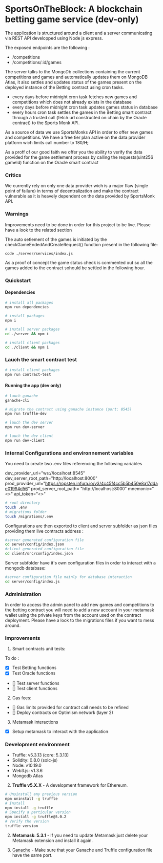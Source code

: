 # SportsOnTheBlock: A blockchain betting game service (dev-only)

The application is structured around a client and a server communicating via REST API developped using Node js express.

The exposed endpoints are the following :

- /competitions
- /competitions/:id/games

The server talks to the MongoDb collections containing the current competitions and games and automatically updates them on MongoDB Atlas, it also settles and updates status of the games present on the deployed instance of the Betting contract using cron tasks.

- every days before midnight cron task fetches new games and competitions which does not already exists in the database
- every days before midnight cron task updates games status in database
- every hours cron task settles the games in the Betting smart contract through a trusted call (fetch url constructed on chain by the Oracle contract) to the Sports Monk API.

As a source of data we use SportsMonks API in order to offer new games and competitions.
We have a free tier plan active on the data provider platform wich limits call number to 180/H;

As a proff of our good faith we offer you the ability to verify the data provided for the game settlement process by calling the requests(uint256 gameId) function on the Oracle smart contract

### Critics

We currently rely on only one data provider wich is a major flaw (single point of failure) in terms of decentralization and make the contract vulnerable as it is heavely dependent on the data provided by SportsMonk API.

### Warnings

Improvements need to be done in order for this project to be live. Please have a look to the related section

The auto setlement of the games is initiated by the checkGameEndedAndCreateRequest() function present in the following file:

```bash
code ./server/services/index.js
```

As a proof of concept the game status check is commented out so all the games added to the contract sohould be settled in the following hour.

### Quickstart

#### Dependencies

```bash
# install all packages
npm run dependencies
```

```bash
# install packages
npm i
```

```bash
# install server packages
cd ./server && npm i
```

```bash
# install client packages
cd ./client && npm i
```

### Lauch the smart contract test

```bash
# install client packages
npm run contract-test
```

#### Running the app (dev only)

```bash
# lauch ganache
ganache-cli
```

```bash
# migrate the contract using ganache instance (port: 8545)
npm run truffle-dev
```

```bash
# lauch the dev server
npm run dev-server
```

```bash
# lauch the dev client
npm run dev-client
```

### Internal Configurations and environnement variables

You need to create two .env files referencing the following variables

dev_provider_url="ws://localhost:8545"
dev_server_root_path="http://localhost:8000"
prod_provider_url="https://ropsten.infura.io/v3/4c45f4cc5b5b450e8a17ddae01994d56"
prod_server_root_path= "http://localhost:8000"
mnemonic="<<YOUR METAMASK MNEMONIC>>"
api_token="<<YOUR SPORT MONK API TOKEN>>"

```bash
# root directory
touch .env
# migrations folder
touch /migrations/.env
```

Configurations are then exported to client and server subfolder as json files providing them live contracts address :

```bash
#server generated configuration file
cd server/config/index.json
#client generated configuration file
cd client/src/config/index.json
```

Server subfolder have it's own configuration files in order to interact with a mongodb database:

```bash
#server configuration file mainly for database interaction
cd server/config/index.js
```

### Administration

In order to access the admin panel to add new games and competitions to the betting contract you will need to add a new account in your metamask wallet using the private keys from the account used on the contract deployment.
Please have a look to the migrations files if you want to mess around.

### Improvements

1. Smart contracts unit tests:

To do :

- [x] Test Betting functions
- [x] Test Oracle functions
- [] Test server functions
- [] Test client functions

2. Gas fees:

- [] Gas limits provided for contract call needs to be refined
- [] Deploy contracts on Optimism network (layer 2)

3. Metamask interactions

- [x] Setup metamask to interact with the application

### Development environment

- Truffle: v5.3.13 (core: 5.3.13)
- Solidity: 0.8.0 (solc-js)
- Node: v10.19.0
- Web3.js: v1.3.6
- Mongodb Atlas

2. **Truffle v5.X.X** - A development framework for Ethereum.

```bash
# Unsinstall any previous version
npm uninstall -g truffle
# Install
npm install -g truffle
# Specify a particular version
npm install -g truffle@5.0.2
# Verify the version
truffle version
```

2. **Metamask: 5.3.1** - If you need to update Metamask just delete your Metamask extension and install it again.

3. [Ganache](https://www.trufflesuite.com/ganache) - Make sure that your Ganache and Truffle configuration file have the same port.
